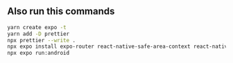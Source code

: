 ## Also run this commands

```bash
yarn create expo -t
yarn add -D prettier
npx prettier --write .
npx expo install expo-router react-native-safe-area-context react-native-screens expo-linking expo-constants expo-status-bar
npx expo run:android
```
